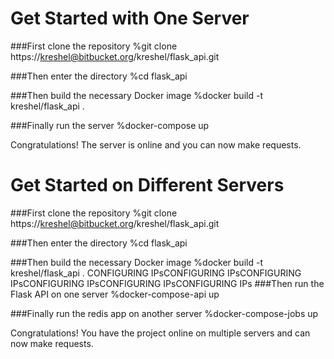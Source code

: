 # Get Started with One Server


###First clone the repository
%git clone https://kreshel@bitbucket.org/kreshel/flask_api.git

###Then enter the directory
%cd flask_api

###Then build the necessary Docker image
%docker build -t kreshel/flask_api .

###Finally run the server
%docker-compose up


Congratulations! The server is online and you can now make requests.




# Get Started on Different Servers


###First clone the repository
%git clone https://kreshel@bitbucket.org/kreshel/flask_api.git

###Then enter the directory
%cd flask_api

###Then build the necessary Docker image
%docker build -t kreshel/flask_api .
CONFIGURING IPsCONFIGURING IPsCONFIGURING IPsCONFIGURING IPsCONFIGURING IPsCONFIGURING IPs
###Then run the Flask API on one server
%docker-compose-api up

###Finally run the redis app on another server
%docker-compose-jobs up


Congratulations! You have the project online on multiple servers and can now make requests.